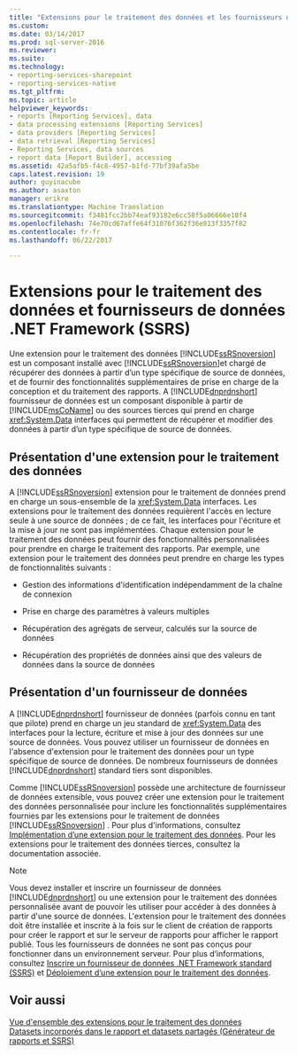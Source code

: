 ```yaml
---
title: "Extensions pour le traitement des données et les fournisseurs de données .NET Framework (SSRS) | Documents Microsoft"
ms.custom: 
ms.date: 03/14/2017
ms.prod: sql-server-2016
ms.reviewer: 
ms.suite: 
ms.technology:
- reporting-services-sharepoint
- reporting-services-native
ms.tgt_pltfrm: 
ms.topic: article
helpviewer_keywords:
- reports [Reporting Services], data
- data processing extensions [Reporting Services]
- data providers [Reporting Services]
- data retrieval [Reporting Services]
- Reporting Services, data sources
- report data [Report Builder], accessing
ms.assetid: 42a5afb5-f4c8-4957-b1fd-77bf39afa5be
caps.latest.revision: 19
author: guyinacube
ms.author: asaxton
manager: erikre
ms.translationtype: Machine Translation
ms.sourcegitcommit: f3481fcc2bb74eaf93182e6cc58f5a06666e10f4
ms.openlocfilehash: 74e70cd67affe64f31076f362f36e813f3357f82
ms.contentlocale: fr-fr
ms.lasthandoff: 06/22/2017

---
```

# <a name="data-processing-extensions-and-net-framework-data-providers-ssrs"></a>Extensions pour le traitement des données et fournisseurs de données .NET Framework (SSRS)
  Une extension pour le traitement des données [!INCLUDE[ssRSnoversion](../../includes/ssrsnoversion-md.md)] est un composant installé avec [!INCLUDE[ssRSnoversion](../../includes/ssrsnoversion-md.md)]et chargé de récupérer des données à partir d’un type spécifique de source de données, et de fournir des fonctionnalités supplémentaires de prise en charge de la conception et du traitement des rapports. A [!INCLUDE[dnprdnshort](../../includes/dnprdnshort-md.md)] fournisseur de données est un composant disponible à partir de [!INCLUDE[msCoName](../../includes/msconame-md.md)] ou des sources tierces qui prend en charge <xref:System.Data> interfaces qui permettent de récupérer et modifier des données à partir d’un type spécifique de source de données.  
  
## <a name="understanding-a-data-processing-extension"></a>Présentation d'une extension pour le traitement des données  
 A [!INCLUDE[ssRSnoversion](../../includes/ssrsnoversion-md.md)] extension pour le traitement de données prend en charge un sous-ensemble de la <xref:System.Data> interfaces. Les extensions pour le traitement des données requièrent l'accès en lecture seule à une source de données ; de ce fait, les interfaces pour l'écriture et la mise à jour ne sont pas implémentées. Chaque extension pour le traitement des données peut fournir des fonctionnalités personnalisées pour prendre en charge le traitement des rapports. Par exemple, une extension pour le traitement des données peut prendre en charge les types de fonctionnalités suivants :  
  
-   Gestion des informations d'identification indépendamment de la chaîne de connexion  
  
-   Prise en charge des paramètres à valeurs multiples  
  
-   Récupération des agrégats de serveur, calculés sur la source de données  
  
-   Récupération des propriétés de données ainsi que des valeurs de données dans la source de données  
  
## <a name="understanding-a-data-provider"></a>Présentation d'un fournisseur de données  
 A [!INCLUDE[dnprdnshort](../../includes/dnprdnshort-md.md)] fournisseur de données (parfois connu en tant que pilote) prend en charge un jeu standard de <xref:System.Data> des interfaces pour la lecture, écriture et mise à jour des données sur une source de données. Vous pouvez utiliser un fournisseur de données en l'absence d'extension pour le traitement des données pour un type spécifique de source de données. De nombreux fournisseurs de données [!INCLUDE[dnprdnshort](../../includes/dnprdnshort-md.md)] standard tiers sont disponibles.  
  
 Comme [!INCLUDE[ssRSnoversion](../../includes/ssrsnoversion-md.md)] possède une architecture de fournisseur de données extensible, vous pouvez créer une extension pour le traitement des données personnalisée pour inclure les fonctionnalités supplémentaires fournies par les extensions pour le traitement de données [!INCLUDE[ssRSnoversion](../../includes/ssrsnoversion-md.md)] . Pour plus d'informations, consultez [Implémentation d’une extension pour le traitement des données](../../reporting-services/extensions/data-processing/implementing-a-data-processing-extension.md). Pour les extensions pour le traitement des données tierces, consultez la documentation associée.  
  
> [!NOTE]  
>  Vous devez installer et inscrire un fournisseur de données [!INCLUDE[dnprdnshort](../../includes/dnprdnshort-md.md)] ou une extension pour le traitement des données personnalisée avant de pouvoir les utiliser pour accéder à des données à partir d'une source de données. L'extension pour le traitement des données doit être installée et inscrite à la fois sur le client de création de rapports pour créer le rapport et sur le serveur de rapports pour afficher le rapport publié. Tous les fournisseurs de données ne sont pas conçus pour fonctionner dans un environnement serveur. Pour plus d’informations, consultez [Inscrire un fournisseur de données .NET Framework standard &#40;SSRS&#41;](../../reporting-services/report-data/register-a-standard-net-framework-data-provider-ssrs.md) et [Déploiement d’une extension pour le traitement des données](../../reporting-services/extensions/data-processing/deploying-a-data-processing-extension.md).  
  
## <a name="see-also"></a>Voir aussi  
 [Vue d'ensemble des extensions pour le traitement des données](../../reporting-services/extensions/data-processing/data-processing-extensions-overview.md)   
 [Datasets incorporés dans le rapport et datasets partagés &#40;Générateur de rapports et SSRS&#41;](../../reporting-services/report-data/report-embedded-datasets-and-shared-datasets-report-builder-and-ssrs.md)  
  
  
